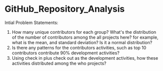 # GitHub_Repository_Analysis

Intial Problem Statements:

1.	How many unique contributors for each group? What's the distribution of the number of contributors among the all projects here? for example, what is the mean, and standard deviation? Is it a normal distribution?
2.	Is there any patterns for the contributors activities, such as top 10 contributors contribute 90% development activities?
3.	Using check in plus check out as the development activities, how these activities distributed among the who projects? 
